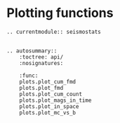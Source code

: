 # Plotting functions

```{eval-rst}
.. currentmodule:: seismostats
```

## 

```{eval-rst}
.. autosummary::
    :toctree: api/
    :nosignatures:

    :func: 
    plots.plot_cum_fmd
    plots.plot_fmd
    plots.plot_cum_count
    plots.plot_mags_in_time
    plots.plot_in_space
    plots.plot_mc_vs_b
```
